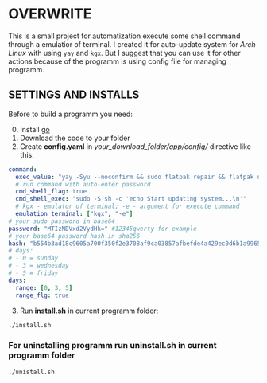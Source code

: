 # OVERWRITE

This is a small project for automatization execute some shell command through a emulatior of terminal.
I created it for auto-update system for *Arch Linux* with using `yay` and `kgx`. But I suggest that you can use it for other actions because of the programm is using config file for managing programm.

## SETTINGS AND INSTALLS

Before to build a programm you need:

0. Install [go](https://go.dev/doc/install)
1. Download the code to your folder
2. Create **config.yaml** in *your_download_folder/app/config/* directive like this:

```yaml
command:
  exec_value: "yay -Syu --noconfirm && sudo flatpak repair && flatpak update -y && sudo flatpak remove --unused -y && sleep 3 && pkill kgx"
  # run command with auto-enter password
  cmd_shell_flag: true
  cmd_shell_exec: "sudo -S sh -c 'echo Start updating system...\n'"
  # kgx - emulator of terminal; -e - argument for execute command
  emulation_terminal: ["kgx", "-e"]
# your sudo password in base64
password: "MTIzNDVxd2VydHk=" #12345qwerty for example
# your base64 password hash in sha256
hash: "b554b3ad18c9605a700f350f2e3708af9ca03857afbefde4a429ec0d6b1a9965"
# days:
# - 0 = sunday
# - 3 = wednesday
# - 5 = friday
days:
  range: [0, 3, 5]
  range_flg: true
```

3. Run **install.sh** in current programm folder:

```bash
./install.sh
```

### For uninstalling programm run uninstall.sh in current programm folder

```bash
./unistall.sh
```
